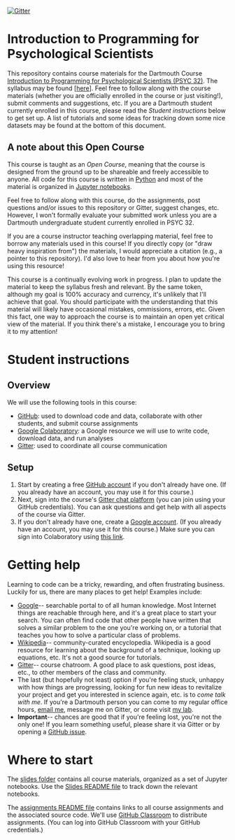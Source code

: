 [![Gitter](https://badges.gitter.im/cs-for-psych/community.svg)](https://gitter.im/cs-for-psych/community?utm_source=badge&utm_medium=badge&utm_campaign=pr-badge)

# Introduction to Programming for Psychological Scientists

This repository contains course materials for the Dartmouth Course [Introduction to Programming for Psychological Scientists (PSYC 32)](https://pbs.dartmouth.edu/undergraduate/courses-and-syllabi/intermediate-courses-2019-2020).  The syllabus may be found [[here](https://github.com/ContextLab/cs-for-psych/blob/master/PSYC_32_syllabus.pdf)].  Feel free to follow along with the course materials (whether you are officially enrolled in the course or just visiting!), submit comments and suggestions, etc.  If you are a Dartmouth student currently enrolled in this course, please read the *Student instructions* below to get set up.  A list of tutorials and some ideas for tracking down some nice datasets may be found at the bottom of this document.

## A note about this Open Course
This course is taught as an *Open Course*, meaning that the course is designed from the ground up to be shareable and freely accessible to anyone.  All code for this course is written in [Python](https://www.python.org/) and most of the material is organized in [Jupyter notebooks](http://jupyter.org/).

Feel free to follow along with this course, do the assignments, post questions and/or issues to this repository or Gitter, suggest changes, etc.  However, I won't formally evaluate your submitted work unless you are a Dartmouth undergraduate student currently enrolled in PSYC 32.

If you are a course instructor teaching overlapping material, feel free to borrow any materials used in this course!  If you directly copy (or "draw heavy inspiration from") the materials, I would appreciate a citation (e.g., a pointer to this repository).  I'd also love to hear from you about how you're using this resource!

This course is a continually evolving work in progress.  I plan to update the material to keep the syllabus fresh and relevant.  By the same token, although my goal is 100% accuracy and currency, it's unlikely that I'll achieve that goal.  You should participate with the understanding that this material will likely have occasional mistakes, ommissions, errors, etc.  Given this fact, one way to approach the course is to maintain an open yet critical view of the material.  If you think there's a mistake, I encourage you to bring it to my attention!

# Student instructions

## Overview
We will use the following tools in this course:
- [GitHub](https://www.github.com): used to download code and data, collaborate with other students, and submit course assignments
- [Google Colaboratory](https://colab.research.google.com/): a Google resource we will use to write code, download data, and run analyses
- [Gitter](https://gitter.im): used to coordinate all course communication


## Setup 
1. Start by creating a free [GitHub account](https://www.github.com) if you don't already have one.  (If you already have an account, you may use it for this course.)
2. Next, sign into the course's [Gitter chat platform](https://gitter.im/cs-for-psych/community?utm_source=share-link&utm_medium=link&utm_campaign=share-link) (you can join using your GitHub credentials).  You can ask questions and get help with all aspects of the course via Gitter.
3. If you don't already have one, create a [Google account](http://google.com/).  (If you already have an account, you may use it for this course.) Make sure you can sign into Colaboratory using [this link](https://colab.research.google.com/).

# Getting help
Learning to code can be a tricky, rewarding, and often frustrating business.  Luckily for us, there are many places to get help!  Examples include:
- [Google](https://www.google.com)-- searchable portal to of all human knowledge. Most Internet things are reachable through here, and it's a great place to start your search.  You can often find code that other people have written that solves a similar problem to the one you're working on, or a tutorial that teaches you how to solve a particular class of problems.
- [Wikipedia](https://www.wikipedia.org/)-- community-curated encyclopedia. Wikipedia is a good resource for learning about the background of a technique, looking up equations, etc.  It's not a good source for tutorials.
- [Gitter](https://gitter.im/cs-for-psych/community?utm_source=share-link&utm_medium=link&utm_campaign=share-link)-- course chatroom.  A good place to ask questions, post ideas, etc., to other members of the class and community.
- The last (but hopefully not least) option if you're feeling stuck, unhappy with how things are progressing, looking for fun new ideas to revitalize your project and get you interested in science again, etc. is to *come talk with me*.  If you're a Dartmouth person you can come to my regular office hours, [email me](mailto:jeremy@dartmouth.edu), message me on Gitter, or come visit [my lab](http://www.context-lab.com/).
- **Important**-- chances are good that if you're feeling lost, you're not the only one!  If you learn something useful, please share it via Gitter or by opening a [GitHub issue](https://github.com/ContextLab/cs-for-psych/issues).

# Where to start

The [slides folder](https://github.com/ContextLab/cs-for-psych/tree/master/slides) contains all course materials, organized as a set of Jupyter notebooks.  Use the [Slides README file](https://github.com/ContextLab/cs-for-psych/blob/master/slides/README.md) to track down the relevant notebooks.

The [assignments README file](https://github.com/ContextLab/cs-for-psych/blob/master/assignments/README.md) contains links to all course assignments and the associated source code.  We'll use [GitHub Classroom](https://classroom.github.com/) to distribute assignments.  (You can log into GitHub Classroom with your GitHub credentials.)
